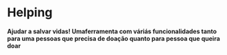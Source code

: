 # Helping
**Ajudar a salvar vidas! Umaferramenta com váriás funcionalidades tanto para uma pessoas que precisa de doação quanto para pessoa que queira doar**


